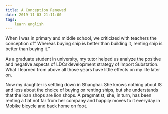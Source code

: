 ```yaml
---
title: A Conception Renewed
date: 2019-11-03 21:11:00
tags:
    learn english
---
```

When I was in primary and middle school, we criticized with
teachers the conception of” Whereas buying ship is better than building it, renting
ship is better than buying it.” 

As a graduate student in university, my
tutor helped us analyze the positive and negative aspects of LDCs’development
strategy of Import Substation. What I learned from above all those years have
little effects on my life later on. 

Now my daughter is settling down in
Shanghai. She knows nothing about IS and less about the choice of buying or renting
ships, but she understands that the loan shops are lion shops. A pragmatist, she,
in turn, has been renting a flat not far from her company and happily moves to it
everyday in Mobike bicycle and back home on foot.